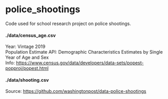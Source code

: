 # police_shootings
Code used for school research project on police shootings.


#### ./data/census_age.csv
Year: Vintage 2019 <br>
Population Estimate API: Demographic Characteristics Estimates by Single Year of Age and Sex <br>
Info: https://www.census.gov/data/developers/data-sets/popest-popproj/popest.html


#### ./data/shooting.csv
Source: https://github.com/washingtonpost/data-police-shootings
